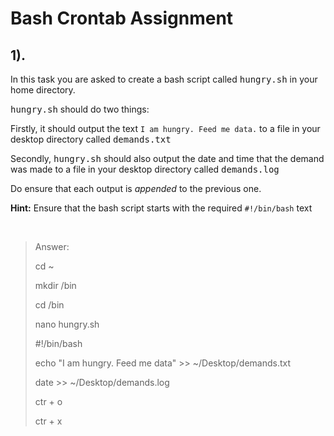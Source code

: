 # **Bash Crontab Assignment**

## **1).**
In this task you are asked to create a bash script called <kbd>hungry.sh</kbd> in your home directory.

<kbd>hungry.sh</kbd> should do two things:

Firstly, it should output the text `I am hungry. Feed me data.` to a file in your desktop directory
called <kbd>demands.txt</kbd>

Secondly, <kbd>hungry.sh</kbd> should also output the date and time that the demand was made to a file in your desktop directory called <kbd>demands.log</kbd>

Do ensure that each output is *appended* to the previous one.

**Hint:** Ensure that the bash script starts with the required `#!/bin/bash` text

&nbsp;

> Answer:
>
> cd ~
>
> mkdir /bin
>
> cd /bin
>
> nano hungry.sh
>
> #!/bin/bash
>
> echo "I am hungry. Feed me data" >> ~/Desktop/demands.txt
>
> date >> ~/Desktop/demands.log
>
> ctr + o
>
> ctr + x


